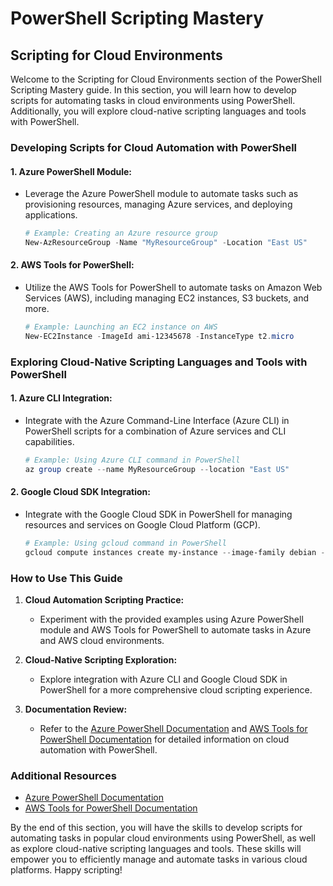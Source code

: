 # PowerShell Scripting Mastery

## Scripting for Cloud Environments

Welcome to the Scripting for Cloud Environments section of the PowerShell Scripting Mastery guide. In this section, you will learn how to develop scripts for automating tasks in cloud environments using PowerShell. Additionally, you will explore cloud-native scripting languages and tools with PowerShell.

### Developing Scripts for Cloud Automation with PowerShell

#### 1. **Azure PowerShell Module:**
   - Leverage the Azure PowerShell module to automate tasks such as provisioning resources, managing Azure services, and deploying applications.
     ```powershell
     # Example: Creating an Azure resource group
     New-AzResourceGroup -Name "MyResourceGroup" -Location "East US"
     ```

#### 2. **AWS Tools for PowerShell:**
   - Utilize the AWS Tools for PowerShell to automate tasks on Amazon Web Services (AWS), including managing EC2 instances, S3 buckets, and more.
     ```powershell
     # Example: Launching an EC2 instance on AWS
     New-EC2Instance -ImageId ami-12345678 -InstanceType t2.micro
     ```

### Exploring Cloud-Native Scripting Languages and Tools with PowerShell

#### 1. **Azure CLI Integration:**
   - Integrate with the Azure Command-Line Interface (Azure CLI) in PowerShell scripts for a combination of Azure services and CLI capabilities.
     ```powershell
     # Example: Using Azure CLI command in PowerShell
     az group create --name MyResourceGroup --location "East US"
     ```

#### 2. **Google Cloud SDK Integration:**
   - Integrate with the Google Cloud SDK in PowerShell for managing resources and services on Google Cloud Platform (GCP).
     ```powershell
     # Example: Using gcloud command in PowerShell
     gcloud compute instances create my-instance --image-family debian --image-project debian-cloud
     ```

### How to Use This Guide

1. **Cloud Automation Scripting Practice:**
   - Experiment with the provided examples using Azure PowerShell module and AWS Tools for PowerShell to automate tasks in Azure and AWS cloud environments.

2. **Cloud-Native Scripting Exploration:**
   - Explore integration with Azure CLI and Google Cloud SDK in PowerShell for a more comprehensive cloud scripting experience.

3. **Documentation Review:**
   - Refer to the [Azure PowerShell Documentation](https://docs.microsoft.com/en-us/powershell/azure/) and [AWS Tools for PowerShell Documentation](https://docs.aws.amazon.com/powershell/latest/userguide/pstools-welcome.html) for detailed information on cloud automation with PowerShell.

### Additional Resources

- [Azure PowerShell Documentation](https://docs.microsoft.com/en-us/powershell/azure/)
- [AWS Tools for PowerShell Documentation](https://docs.aws.amazon.com/powershell/latest/userguide/pstools-welcome.html)

By the end of this section, you will have the skills to develop scripts for automating tasks in popular cloud environments using PowerShell, as well as explore cloud-native scripting languages and tools. These skills will empower you to efficiently manage and automate tasks in various cloud platforms. Happy scripting!

